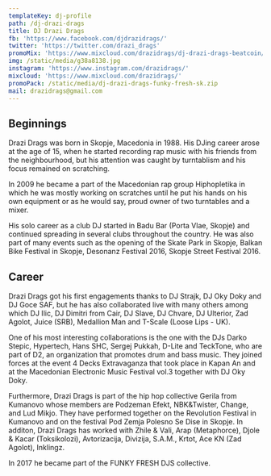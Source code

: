```yaml
---
templateKey: dj-profile
path: /dj-drazi-drags
title: DJ Drazi Drags
fb: 'https://www.facebook.com/djdrazidrags/'
twitter: 'https://twitter.com/drazi_drags'
promoMix: 'https://www.mixcloud.com/drazidrags/dj-drazi-drags-beatcoin/'
img: /static/media/g38a8138.jpg
instagram: 'https://www.instagram.com/drazidrags/'
mixcloud: 'https://www.mixcloud.com/drazidrags/'
promoPack: /static/media/dj-drazi-drags-funky-fresh-sk.zip
mail: drazidrags@gmail.com
---
```

## Beginnings

Drazi Drags was born in Skopje, Macedonia in 1988. His DJing career arose at the age of 15, when he started recording rap music with his friends from the neighbourhood, but his attention was caught by turntablism and his focus remained on scratching.



In 2009 he became a part of the Macedonian rap group Hiphopletika in which he was mostly working on scratches until he put his hands on his own equipment or as he would say, proud owner of two turntables and a mixer.

His solo career as a club DJ started in Badu Bar (Porta Vlae, Skopje) and continued spreading in several clubs throughout the country. He was also part of many events such as the opening of the Skate Park in Skopje, Balkan Bike Festival in Skopje, Desonanz Festival 2016, Skopje Street Festival 2016.



## Career

Drazi Drags got his first engagements thanks to DJ Strajk, DJ Oky Doky and DJ Goce SAF, but he has also collaborated live with many others among which DJ Ilic, DJ Dimitri from Cair, DJ Slave, DJ Chvare, DJ Ulterior, Zad Agolot, Juice (SRB), Medallion Man and T-Scale (Loose Lips - UK).



One of his most interesting collaborations is the one with the DJs Darko Stepic, Hypertech, Hans SHC, Sergej Pukkah, D-Lite and TeckTone, who are part of D2, an organization that promotes drum and bass music. They joined forces at the event 4 Decks Extravaganza that took place in Kapan An and at the Macedonian Electronic Music Festival vol.3 together with DJ Oky Doky.



Furthermore, Drazi Drags is part of the hip hop collective Gerila from Kumanovo whose members are Podzeman Efekt, NBK&Twister, Change, and Lud Mikjo. They have performed together on the Revolution Festival in Kumanovo and on the festival Pod Zemja Polesno Se Dise in Skopje. In additon, Drazi Drags has worked with Zhile & Vali, Arap (Metaphorce), Djole & Kacar (Toksikolozi), Avtorizacija, Divizija, S.A.M., Krtot, Ace KN (Zad Agolot), Inklingz.



In 2017 he became part of the FUNKY FRESH DJS collective.
